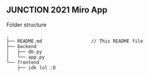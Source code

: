 ## JUNCTION 2021 Miro App

Folder structure

```
.
├── README.md                  // This README file
├── backend
│   ├── db.py
│   └── app.py
└── frontend
    ├── idk lol :D
```
